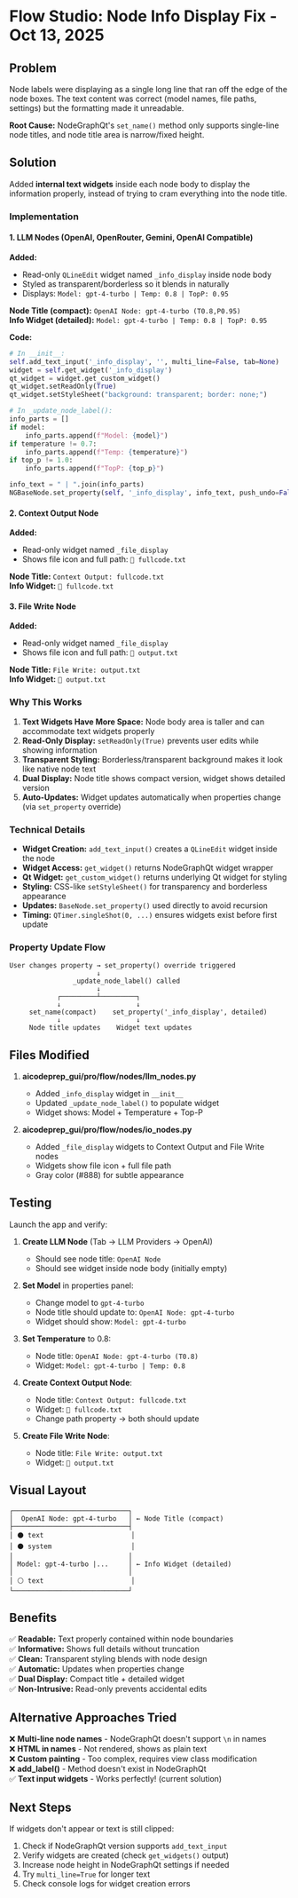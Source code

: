 # Flow Studio: Node Info Display Fix - Oct 13, 2025

## Problem

Node labels were displaying as a single long line that ran off the edge of the node boxes. The text content was correct (model names, file paths, settings) but the formatting made it unreadable.

**Root Cause:** NodeGraphQt's `set_name()` method only supports single-line node titles, and node title area is narrow/fixed height.

## Solution

Added **internal text widgets** inside each node body to display the information properly, instead of trying to cram everything into the node title.

### Implementation

#### 1. LLM Nodes (OpenAI, OpenRouter, Gemini, OpenAI Compatible)

**Added:**

- Read-only `QLineEdit` widget named `_info_display` inside node body
- Styled as transparent/borderless so it blends in naturally
- Displays: `Model: gpt-4-turbo | Temp: 0.8 | TopP: 0.95`

**Node Title (compact):** `OpenAI Node: gpt-4-turbo (T0.8,P0.95)`  
**Info Widget (detailed):** `Model: gpt-4-turbo | Temp: 0.8 | TopP: 0.95`

**Code:**

```python
# In __init__:
self.add_text_input('_info_display', '', multi_line=False, tab=None)
widget = self.get_widget('_info_display')
qt_widget = widget.get_custom_widget()
qt_widget.setReadOnly(True)
qt_widget.setStyleSheet("background: transparent; border: none;")

# In _update_node_label():
info_parts = []
if model:
    info_parts.append(f"Model: {model}")
if temperature != 0.7:
    info_parts.append(f"Temp: {temperature}")
if top_p != 1.0:
    info_parts.append(f"TopP: {top_p}")

info_text = " | ".join(info_parts)
NGBaseNode.set_property(self, '_info_display', info_text, push_undo=False)
```

#### 2. Context Output Node

**Added:**

- Read-only widget named `_file_display`
- Shows file icon and full path: `📄 fullcode.txt`

**Node Title:** `Context Output: fullcode.txt`  
**Info Widget:** `📄 fullcode.txt`

#### 3. File Write Node

**Added:**

- Read-only widget named `_file_display`
- Shows file icon and full path: `📝 output.txt`

**Node Title:** `File Write: output.txt`  
**Info Widget:** `📝 output.txt`

### Why This Works

1. **Text Widgets Have More Space:** Node body area is taller and can accommodate text widgets properly
2. **Read-Only Display:** `setReadOnly(True)` prevents user edits while showing information
3. **Transparent Styling:** Borderless/transparent background makes it look like native node text
4. **Dual Display:** Node title shows compact version, widget shows detailed version
5. **Auto-Updates:** Widget updates automatically when properties change (via `set_property` override)

### Technical Details

- **Widget Creation:** `add_text_input()` creates a `QLineEdit` widget inside the node
- **Widget Access:** `get_widget()` returns NodeGraphQt widget wrapper
- **Qt Widget:** `get_custom_widget()` returns underlying Qt widget for styling
- **Styling:** CSS-like `setStyleSheet()` for transparency and borderless appearance
- **Updates:** `BaseNode.set_property()` used directly to avoid recursion
- **Timing:** `QTimer.singleShot(0, ...)` ensures widgets exist before first update

### Property Update Flow

```
User changes property → set_property() override triggered
                      ↓
                _update_node_label() called
                      ↓
            ┌─────────┴─────────┐
            ↓                   ↓
     set_name(compact)    set_property('_info_display', detailed)
            ↓                   ↓
     Node title updates    Widget text updates
```

## Files Modified

1. **aicodeprep_gui/pro/flow/nodes/llm_nodes.py**

   - Added `_info_display` widget in `__init__`
   - Updated `_update_node_label()` to populate widget
   - Widget shows: Model + Temperature + Top-P

2. **aicodeprep_gui/pro/flow/nodes/io_nodes.py**
   - Added `_file_display` widgets to Context Output and File Write nodes
   - Widgets show file icon + full file path
   - Gray color (#888) for subtle appearance

## Testing

Launch the app and verify:

1. **Create LLM Node** (Tab → LLM Providers → OpenAI)

   - Should see node title: `OpenAI Node`
   - Should see widget inside node body (initially empty)

2. **Set Model** in properties panel:

   - Change model to `gpt-4-turbo`
   - Node title should update to: `OpenAI Node: gpt-4-turbo`
   - Widget should show: `Model: gpt-4-turbo`

3. **Set Temperature** to 0.8:

   - Node title: `OpenAI Node: gpt-4-turbo (T0.8)`
   - Widget: `Model: gpt-4-turbo | Temp: 0.8`

4. **Create Context Output Node**:

   - Node title: `Context Output: fullcode.txt`
   - Widget: `📄 fullcode.txt`
   - Change path property → both should update

5. **Create File Write Node**:
   - Node title: `File Write: output.txt`
   - Widget: `📝 output.txt`

## Visual Layout

```
┌─────────────────────────────┐
│  OpenAI Node: gpt-4-turbo   │ ← Node Title (compact)
├─────────────────────────────┤
│ ⚫ text                      │
│ ⚫ system                    │
│                             │
│ Model: gpt-4-turbo |...     │ ← Info Widget (detailed)
│                             │
│ ⚪ text                      │
└─────────────────────────────┘
```

## Benefits

✅ **Readable:** Text properly contained within node boundaries  
✅ **Informative:** Shows full details without truncation  
✅ **Clean:** Transparent styling blends with node design  
✅ **Automatic:** Updates when properties change  
✅ **Dual Display:** Compact title + detailed widget  
✅ **Non-Intrusive:** Read-only prevents accidental edits

## Alternative Approaches Tried

❌ **Multi-line node names** - NodeGraphQt doesn't support `\n` in names  
❌ **HTML in names** - Not rendered, shows as plain text  
❌ **Custom painting** - Too complex, requires view class modification  
❌ **add_label()** - Method doesn't exist in NodeGraphQt  
✅ **Text input widgets** - Works perfectly! (current solution)

## Next Steps

If widgets don't appear or text is still clipped:

1. Check if NodeGraphQt version supports `add_text_input`
2. Verify widgets are created (check `get_widgets()` output)
3. Increase node height in NodeGraphQt settings if needed
4. Try `multi_line=True` for longer text
5. Check console logs for widget creation errors
